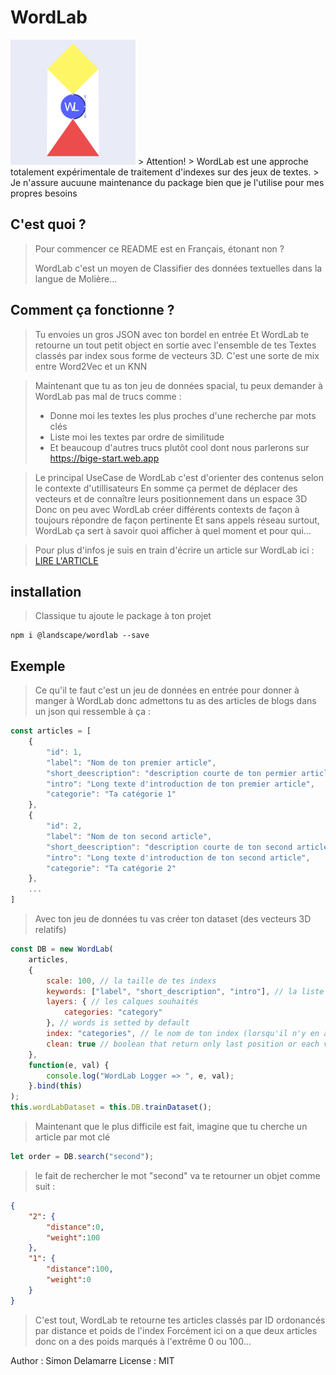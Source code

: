 # WordLab

<img src="./assets/wordlab.svg" style="max-width:200px;">
> Attention! 
> WordLab est une approche totalement expérimentale de traitement d'indexes sur des jeux de textes.
> Je n'assure aucuune maintenance du package bien que je l'utilise pour mes propres besoins

## C'est quoi ?

> Pour commencer ce README est en Français, étonant non ?
> 
> WordLab c'est un moyen de Classifier des données textuelles dans la langue de Molière...

## Comment ça fonctionne ?

> Tu envoies un gros JSON avec ton bordel en entrée
> Et WordLab te retourne un tout petit object en sortie avec l'ensemble de tes Textes classés par index sous forme de vecteurs 3D.
> C'est une sorte de mix entre Word2Vec et un KNN

> Maintenant que tu as ton jeu de données spacial, tu peux demander à WordLab pas mal de trucs comme :
>    - Donne moi les textes les plus proches d'une recherche par mots clés
>    - Liste moi les textes par ordre de similitude
>    - Et beaucoup d'autres trucs plutôt cool dont nous parlerons sur https://bige-start.web.app

> Le principal UseCase de WordLab c'est d'orienter des contenus selon le contexte d'utillisateurs
> En somme ça permet de déplacer des vecteurs et de connaître leurs positionnement dans un espace 3D
> Donc on peu avec WordLab créer différents contexts de façon à toujours répondre de façon pertinente 
> Et sans appels réseau surtout, WordLab ça sert à savoir quoi afficher à quel moment et pour qui...

> Pour plus d'infos je suis en train d'écrire un article sur WordLab ici :
> [LIRE L'ARTICLE](https://bige-start.web.app/feeds/wordlab-la-base-de-donnee-vectorielle-cree-specialement-pour-bige)

## installation

> Classique tu ajoute le package à ton projet
```
npm i @landscape/wordlab --save
```

## Exemple

> Ce qu'il te faut c'est un jeu de données en entrée pour donner à manger à WordLab 
> donc admettons tu as des articles de blogs dans un json qui ressemble à ça :

```javascript
const articles = [
    {
        "id": 1,
        "label": "Nom de ton premier article",
        "short_deescription": "description courte de ton permier article",
        "intro": "Long texte d'introduction de ton premier article",
        "categorie": "Ta catégorie 1"
    },
    {
        "id": 2,
        "label": "Nom de ton second article",
        "short_deescription": "description courte de ton second article",
        "intro": "Long texte d'introduction de ton second article",
        "categorie": "Ta catégorie 2"
    },
    ...
]
```

> Avec ton jeu de données tu vas créer ton dataset (des vecteurs 3D relatifs)

```javascript
const DB = new WordLab(
    articles,
    {
        scale: 100, // la taille de tes indexs
        keywords: ["label", "short_description", "intro"], // la liste des labels de type String à parser
        layers: { // les calques souhaités
            categories: "category"
        }, // words is setted by default
        index: "categories", // le nom de ton index (lorsqu'il n'y en a qu'un seul, oui oui on peu en avoir plusieurs...)
        clean: true // boolean that return only last position or each vectors evolutions
    },
    function(e, val) {
        console.log("WordLab Logger => ", e, val);
    }.bind(this)
);
this.wordLabDataset = this.DB.trainDataset();
```

> Maintenant que le plus difficile est fait, imagine que tu cherche un article par mot clé

```javascript
let order = DB.search("second");
```

> le fait de rechercher le mot "second" va te retourner un objet comme suit :

```json
{
    "2": {
        "distance":0,
        "weight":100
    },
    "1": {
        "distance":100,
        "weight":0
    }
}
```

> C'est tout, WordLab te retourne tes articles classés par ID ordonancés par distance et poids de l'index
> Forcément ici on a que deux articles donc on a des poids marqués à l'extrême 0 ou 100...


Author : Simon Delamarre
License : MIT